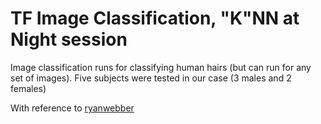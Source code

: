# TF Image Classification, "K"NN at Night session
Image classification runs for classifying human hairs (but can run for any set of images).
Five subjects were tested in our case (3 males and 2 females)

With reference to [ryanwebber](https://github.com/ryanwebber/tensorflow-image-classification)
